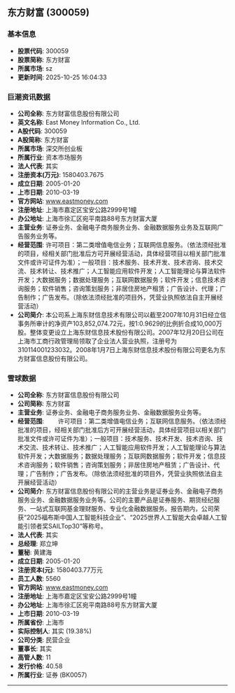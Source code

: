 ## 东方财富 (300059)

### 基本信息

- **股票代码**: 300059
- **股票简称**: 东方财富
- **所属市场**: sz
- **更新时间**: 2025-10-25 16:04:33

### 巨潮资讯数据

- **公司全称**: 东方财富信息股份有限公司
- **英文名称**: East Money Information Co., Ltd.
- **A股代码**: 300059
- **A股简称**: 东方财富
- **所属市场**: 深交所创业板
- **所属行业**: 资本市场服务
- **法人代表**: 其实
- **注册资本(万元)**: 1580403.7675
- **成立日期**: 2005-01-20
- **上市日期**: 2010-03-19
- **官方网站**: www.eastmoney.com
- **注册地址**: 上海市嘉定区宝安公路2999号1幢
- **办公地址**: 上海市徐汇区宛平南路88号东方财富大厦
- **主营业务**: 证券业务、金融电子商务服务业务、金融数据服务业务及互联网广告服务业务等。
- **经营范围**: 许可项目：第二类增值电信业务；互联网信息服务。（依法须经批准的项目，经相关部门批准后方可开展经营活动，具体经营项目以相关部门批准文件或许可证件为准）；一般项目：技术服务、技术开发、技术咨询、技术交流、技术转让、技术推广；人工智能应用软件开发；人工智能理论与算法软件开发；大数据服务；数据处理服务；互联网数据服务；软件开发；信息技术咨询服务；软件销售；咨询策划服务；非居住房地产租赁；广告设计、代理；广告制作；广告发布。（除依法须经批准的项目外，凭营业执照依法自主开展经营活动）
- **公司简介**: 本公司系上海东财信息技术有限公司以截至2007年10月31日经立信事务所审计的净资产103,852,074.72元，按1:0.9629的比例折合成10,000万股。整体变更设立上海东财信息技术股份有限公司。2007年12月20日公司在上海市工商行政管理局领取了企业法人营业执照，注册号为310114001233032。2008年1月7日上海东财信息技术股份有限公司更名为东方财富信息股份有限公司。

### 雪球数据

- **公司全称**: 东方财富信息股份有限公司
- **公司简称**: 东方财富
- **主营业务**: 证券业务、金融电子商务服务业务、金融数据服务业务等。
- **经营范围**: 　　许可项目：第二类增值电信业务；互联网信息服务。（依法须经批准的项目，经相关部门批准后方可开展经营活动，具体经营项目以相关部门批准文件或许可证件为准）；一般项目：技术服务、技术开发、技术咨询、技术交流、技术转让、技术推广；人工智能应用软件开发；人工智能理论与算法软件开发；大数据服务；数据处理服务；互联网数据服务；软件开发；信息技术咨询服务；软件销售；咨询策划服务；非居住房地产租赁；广告设计、代理；广告制作；广告发布。（除依法须经批准的项目外，凭营业执照依法自主开展经营活动）
- **公司简介**: 东方财富信息股份有限公司的主营业务是证券业务、金融电子商务服务业务、金融数据服务业务等。公司的主要产品是证券服务、期货经纪服务、一站式互联网基金理财服务、专业化金融数据服务。报告期内，公司荣获“2025福布斯中国人工智能科技企业”、“2025世界人工智能大会卓越人工智能引领者奖SAILTop30”等称号。
- **法人代表**: 其实
- **总经理**: 郑立坤
- **董秘**: 黄建海
- **成立日期**: 2005-01-20
- **注册资本(元)**: 1580403.77万元
- **员工人数**: 5560
- **官方网站**: www.eastmoney.com
- **注册地址**: 上海市嘉定区宝安公路2999号1幢
- **办公地址**: 上海市徐汇区宛平南路88号东方财富大厦
- **上市日期**: 2010-03-19
- **所属省份**: 上海市
- **实际控制人**: 其实 (19.38%)
- **公司分类**: 民营企业
- **董事长**: 其实
- **高管人数**: 11
- **发行价格**: 40.58
- **所属行业**: 证券 (BK0057)

---